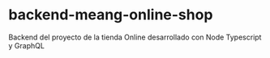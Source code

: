 # backend-meang-online-shop
Backend del proyecto de la tienda Online desarrollado con Node Typescript y GraphQL
